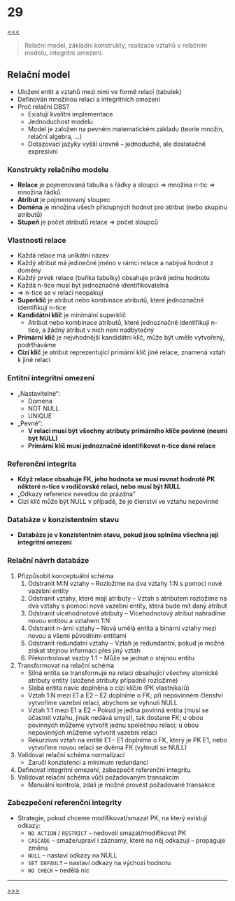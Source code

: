 # 29

[<<<](./28.MD)
> Relační model, základní konstrukty, realizace vztahů v relačním modelu, integritní omezení.

## Relační model

* Uložení entit a vztahů mezi nimi ve formě relací (tabulek)
* Definován množinou relací a integritních omezení
* Proč relační DBS?
  * Existují kvalitní implementace
  * Jednoduchost modelu
  * Model je založen na pevném matematickém základu (teorie množin, relační algebra, ...)
  * Dotazovací jazyky vyšší úrovně – jednoduché, ale dostatečně expresivní

### Konstrukty relačního modelu

* __Relace__ je pojmenovaná tabulka s řádky a sloupci ⇒ množina n-tic ⇒ množina řádků
* __Atribut__ je pojmenovaný sloupec
* __Doména__ je množina všech přístupných hodnot pro atribut (nebo skupinu atributů)
* __Stupeň__ je počet atributů relace ⇒ počet sloupců

### Vlastnosti relace

* Každá relace má unikátní název
* Každý atribut má jedinečné jméno v rámci relace a nabývá hodnot z domény
* Každý prvek relace (buňka tabulky) obsahuje právě jednu hodnotu
* Každá n-tice musí být jednoznačně identifikovatelná
* ⇒ n-tice se v relaci neopakují
* __Superklíč__ je atribut nebo kombinace atributů, které jednoznačně identifikují n-tice
* __Kandidátní klíč__ je minimální superklíč
  * Atribut nebo kombinace atributů, které jednoznačně identifikují n-tice, a žádný atribut v nich není nadbytečný
* __Primární klíč__ je nejvhodnější kandidátní klíč, může být uměle vytvořený, podrtháváme
* __Cizí klíč__ je atribut reprezentující primární klíč jiné relace, znamená vztah k jiné relaci

### Entitní integritní omezení

* „Nastavitelné“:
  * Doména
  * NOT NULL
  * UNIQUE
* „Pevné“:
  * __V relaci musí být všechny atributy primárního klíče povinné (nesmí být NULL)__
  * __Primární klíč musí jednoznačně identifikovat n-tice dané relace__

### Referenční integrita

* __Když relace obsahuje FK, jeho hodnota se musí rovnat hodnotě PK některé n-tice v rodičovské relaci, nebo musí být NULL__
* „Odkazy reference nevedou do prázdna“
* Cizí klíč může být NULL v případě, že je členství ve vztahu nepovinné

### Databáze v konzistentním stavu

* __Databáze je v konzistentním stavu, pokud jsou splněna všechna její integritní omezení__

### Relační návrh databáze

1. Přizpůsobit konceptuální schéma
   1. Odstranit M:N vztahy – Rozložíme na dva vztahy 1:N s pomocí nové vazební entity
   2. Odstranit vztahy, které mají atributy – Vztah s atributem rozložíme na dva vztahy s pomocí nové vazební entity, která bude mít daný atribut
   3. Odstranit vícehodnotové atributy – Vícehodnotový atribut nahradíme novou entitou a vztahem 1:N
   4. Odstranit n-ární vztahy – Nová umělá entita a binární vztahy mezi novou a všemi původními entitami
   5. Odstranit redundatní vztahy – Vztah je redundantní, pokud je možné získat stejnou informaci přes jiný vztah
   6. Překontrolovat vazby 1:1 – Může se jednat o stejnou entitu
2. Transformovat na relační schéma
   * Silná entita se transformuje na relaci obsahující všechny atomické atributy entity (složené atributy případně rozložíme)
   * Slabá entita navíc doplněna o cizí klíč/e (PK vlastníka/ů)
   * Vztah 1:N mezi E1 a E2 – E2 doplníme o FK; při nepovinném členství vytvoříme vazební relaci, abychom se vyhnuli NULL
   * Vztah 1:1 mezi E1 a E2 – Pokud je jedna povinná entita (musí se účastnit vztahu, jinak nedává smysl), tak dostane FK; u&nbsp;obou povinných můžeme vytvořit jednu společnou relaci; u&nbsp;obou nepovinných můžeme vytvořit vazební relaci
   * Rekurzivní vztah na entitě E1 – E1 doplníme o FK, který je PK E1, nebo vytvoříme novou relaci se dvěma FK (vyhnutí se NULL)
3. Validovat relační schéma normalizací
   * Zaručí konzistenci a minimum redundancí
4. Definovat integritní omezení, zabezpečit referenční integritu
5. Validovat relační schéma vůči požadovaným transakcím
   * Manuální kontrola, zdali je možné provést požadované transakce

### Zabezpečení referenční integrity

* Strategie, pokud chceme modifikovat/smazat PK, na který existují odkazy:
  * `NO ACTION` / `RESTRICT` – nedovolí smazat/modifikovat PK
  * `CASCADE` – smaže/upraví i záznamy, které na něj odkazují – propaguje změnu
  * `NULL` – nastaví odkazy na NULL
  * `SET DEFAULT` – nastaví odkazy na výchozí hodnotu
  * `NO CHECK` – nedělá nic

---
[>>>](./30.MD)

